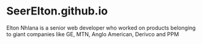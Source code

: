 # SeerElton.github.io
Elton Nhlana is a senior web developer who worked on products belonging to giant companies like GE, MTN, Anglo American, Derivco and PPM
